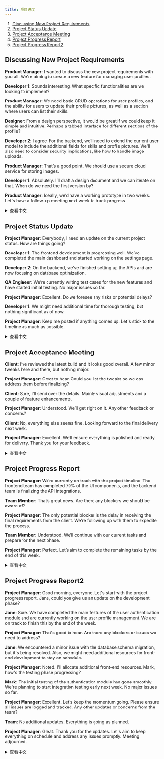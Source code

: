 ```yaml
---
title: 项目进度
---
```


1. [Discussing New Project Requirements](#discussing-new-project-requirements)
1. [Project Status Update](#project-status-update)
1. [Project Acceptance Meeting](#project-acceptance-meeting)
1. [Project Progress Report](#project-progress-report)
1. [Project Progress Report2](#project-progress-report2)

## Discussing New Project Requirements

**Product Manager**: I wanted to discuss the new project requirements with you all. We're aiming to create a new feature for managing user profiles.

**Developer 1**: Sounds interesting. What specific functionalities are we looking to implement?

**Product Manager**: We need basic CRUD operations for user profiles, and the ability for users to update their profile pictures, as well as a section where users can list their skills.

**Designer**: From a design perspective, it would be great if we could keep it simple and intuitive. Perhaps a tabbed interface for different sections of the profile?

**Developer 2**: I agree. For the backend, we’ll need to extend the current user model to include the additional fields for skills and profile pictures. We'll also need to consider security implications, like how to handle image uploads.

**Product Manager**: That’s a good point. We should use a secure cloud service for storing images.

**Developer 1**: Absolutely. I’ll draft a design document and we can iterate on that. When do we need the first version by?

**Product Manager**: Ideally, we’d have a working prototype in two weeks. Let's have a follow-up meeting next week to track progress.

<details>
<summary>查看中文</summary>
讨论新项目需求

**产品经理**: 我想和大家讨论一下新项目的需求。我们计划创建一个新功能，用于管理用户资料。

**开发人员 1**: 听起来很有趣。我们具体要实现哪些功能？

**产品经理**: 我们需要用户资料的基本 CRUD 操作，还需要用户能够更新他们的头像，并有一个用户可以列出他们技能的部分。

**设计师**: 从设计角度来看，最好保持简单和直观。也许可以使用标签式界面来划分资料的不同部分？

**开发人员 2**: 同意。对于后台，我们需要扩展当前的用户模型，包括技能和头像的附加字段。我们还需要考虑安全性问题，比如如何处理图片上传。

**产品经理**: 这是个好问题。我们应该使用安全的云服务来存储图片。

**开发人员 1**: 绝对没错。我将起草一个设计文件，我们可以在此基础上反复修改。初版什么时候需要完成？

**产品经理**: 理想情况下，我们希望在两周内有一个工作原型。我们下周开个跟进会议来跟踪进度。

</details>

## Project Status Update

**Project Manager**: Everybody, I need an update on the current project status. How are things going?

**Developer 1**: The frontend development is progressing well. We’ve completed the main dashboard and started working on the settings page.

**Developer 2**: On the backend, we’ve finished setting up the APIs and are now focusing on database optimization.

**QA Engineer**: We’re currently writing test cases for the new features and have started initial testing. No major issues so far.

**Project Manager**: Excellent. Do we foresee any risks or potential delays?

**Developer 1**: We might need additional time for thorough testing, but nothing significant as of now.

**Project Manager**: Keep me posted if anything comes up. Let's stick to the timeline as much as possible.

<details>
<summary>查看中文</summary>
项目进展汇报

**项目经理**: 大家，我需要更新一下当前项目的进展情况。进展如何？

**开发人员 1**: 前端开发进展顺利。我们已经完成了主控制板，并开始着手设置页面。

**开发人员 2**: 后端方面，我们已经完成了 API 的设置，现在专注于数据库优化。

**QA 工程师**: 我们正在为新功能编写测试用例，并已经开始初步测试。目前没有重大问题。

**项目经理**: 太好了。我们是否预计会有任何风险或潜在的延误？

**开发人员 1**: 我们可能需要额外时间进行全面测试，但目前没有重大障碍。

**项目经理**: 如果有任何问题，及时通知我。尽量按时间表推进。

</details>

## Project Acceptance Meeting

**Client**: I’ve reviewed the latest build and it looks good overall. A few minor tweaks here and there, but nothing major.

**Project Manager**: Great to hear. Could you list the tweaks so we can address them before finalizing?

**Client**: Sure, I’ll send over the details. Mainly visual adjustments and a couple of feature enhancements.

**Project Manager**: Understood. We’ll get right on it. Any other feedback or concerns?

**Client**: No, everything else seems fine. Looking forward to the final delivery next week.

**Project Manager**: Excellent. We’ll ensure everything is polished and ready for delivery. Thank you for your feedback.

<details>
<summary>查看中文</summary>
项目验收会议

**客户**: 我已经审查了最新的构建，整体看起来不错。有一些小调整，但没有什么大问题。

**项目经理**: 听到这个消息很高兴。你能列出需要调整的地方吗，这样我们就可以在最终确定之前解决它们吗？

**客户**: 当然，我会发送详细信息。主要是视觉调整和一些功能增强。

**项目经理**: 明白了。我们会立即处理。还有其他反馈或顾虑吗？

**客户**: 没有，其他方面看起来都很好。期待下周的最终交付。

**项目经理**: 太好了。我们会确保一切都准备就绪，准备交付。感谢您的反馈。

</details>

## Project Progress Report

**Project Manager**: We’re currently on track with the project timeline. The frontend team has completed 70% of the UI components, and the backend team is finalizing the API integrations.

**Team Member**: That’s great news. Are there any blockers we should be aware of?

**Project Manager**: The only potential blocker is the delay in receiving the final requirements from the client. We’re following up with them to expedite the process.

**Team Member**: Understood. We’ll continue with our current tasks and prepare for the next phase.

**Project Manager**: Perfect. Let’s aim to complete the remaining tasks by the end of this week.

<details>
<summary>查看中文</summary>
项目进度汇报

**项目经理**: 我们目前按计划进行。前端团队已经完成了 70% 的 UI 组件，后端团队正在完成 API 集成。

**团队成员**: 这是个好消息。有什么阻碍我们需要注意的吗？

**项目经理**: 唯一的潜在阻碍是客户最终需求的延迟。我们正在跟进他们以加快进程。

**团队成员**: 明白了。我们将继续当前任务并为下一阶段做准备。

**项目经理**: 完美。让我们争取在本周末前完成剩余任务。

</details>

## Project Progress Report2

**Project Manager**: Good morning, everyone. Let's start with the project progress report. Jane, could you give us an update on the development phase?

**Jane**: Sure. We have completed the main features of the user authentication module and are currently working on the user profile management. We are on track to finish this by the end of the week.

**Project Manager**: That's good to hear. Are there any blockers or issues we need to address?

**Jane**: We encountered a minor issue with the database schema migration, but it's being resolved. Also, we might need additional resources for front-end development to stay on schedule.

**Project Manager**: Noted. I'll allocate additional front-end resources. Mark, how's the testing phase progressing?

**Mark**: The initial testing of the authentication module has gone smoothly. We're planning to start integration testing early next week. No major issues so far.

**Project Manager**: Excellent. Let's keep the momentum going. Please ensure all issues are logged and tracked. Any other updates or concerns from the team?

**Team**: No additional updates. Everything is going as planned.

**Project Manager**: Great. Thank you for the updates. Let's aim to keep everything on schedule and address any issues promptly. Meeting adjourned.

<details>
<summary>查看中文</summary>
项目进度汇报

**项目经理**: 大家早上好。我们先从项目进度报告开始。简，你能给我们更新一下开发阶段的情况吗？

**简**: 当然可以。我们已经完成了用户认证模块的主要功能，目前正在进行用户资料管理。我们预计在本周末完成。

**项目经理**: 很高兴听到这个消息。是否有任何阻碍或问题需要我们解决？

**简**: 我们在数据库模式迁移上遇到了一个小问题，但正在解决中。此外，为了按时完成，我们可能需要额外的前端开发资源。

**项目经理**: 明白了。我会分配额外的前端资源。马克，测试阶段进展如何？

**马克**: 用户认证模块的初步测试进行得很顺利。我们计划在下周初开始集成测试。目前没有发现重大问题。

**项目经理**: 很好。让我们保持这种势头。请确保所有问题都被记录和跟踪。团队还有其他更新或担忧吗？

**团队**: 没有其他更新。一切都按计划进行。

**项目经理**: 很好。感谢大家的更新。让我们努力保持进度，及时解决任何问题。会议结束。

</details>
